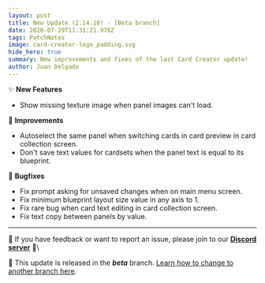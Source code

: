 ```yaml
---
layout: post
title: New Update (2.14.10) - [Beta branch]
date: 2020-07-29T11:31:21.978Z
tags: PatchNotes
image: card-creator-logo_padding.svg
hide_hero: true
summary: New improvements and fixes of the last Card Creator update!
author: Juan Delgado
---
```

✨ **New Features**

* Show missing texture image when panel images can't load.

🔧 **Improvements**

* Autoselect the same panel when switching cards in card preview in card collection screen.
* Don't save text values for cardsets when the panel text is equal to its blueprint.

🐛 **Bugfixes**

* Fix prompt asking for unsaved changes when on main menu screen.
* Fix minimum blueprint layout size value in any axis to 1.
* Fix rare bug when card text editing in card collection screen.
* Fix text copy between panels by value.

---

📌 If you have feedback or want to report an issue, please join to our **[Discord server](http://discord.gg/pixelatto)** 💬\

📌 This update is released in the ***beta*** branch. [Learn how to change to another branch here](/blog/beta-and-legacy-versions).